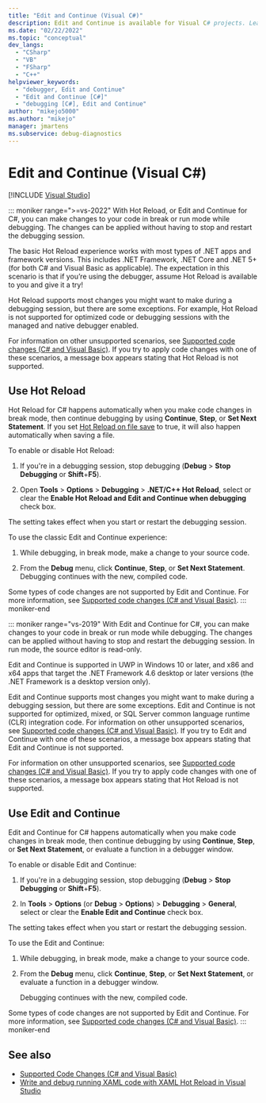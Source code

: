 ```yaml
---
title: "Edit and Continue (Visual C#)"
description: Edit and Continue is available for Visual C# projects. Learn what edits are supported, and how to can control whether, and when, your edits are applied.
ms.date: "02/22/2022"
ms.topic: "conceptual"
dev_langs:
  - "CSharp"
  - "VB"
  - "FSharp"
  - "C++"
helpviewer_keywords:
  - "debugger, Edit and Continue"
  - "Edit and Continue [C#]"
  - "debugging [C#], Edit and Continue"
author: "mikejo5000"
ms.author: "mikejo"
manager: jmartens
ms.subservice: debug-diagnostics
---
```

# Edit and Continue (Visual C#)

 [!INCLUDE [Visual Studio](~/includes/applies-to-version/vs-windows-only.md)]

::: moniker range=">=vs-2022"
With Hot Reload, or Edit and Continue for C#, you can make changes to your code in break or run mode while debugging. The changes can be applied without having to stop and restart the debugging session.

The basic Hot Reload experience works with most types of .NET apps and framework versions. This includes .NET Framework, .NET Core and .NET 5+ (for both C# and Visual Basic as applicable). The expectation in this scenario is that if you’re using the debugger, assume Hot Reload is available to you and give it a try!

Hot Reload supports most changes you might want to make during a debugging session, but there are some exceptions. For example, Hot Reload is not supported for optimized code or debugging sessions with the managed and native debugger enabled.

For information on other unsupported scenarios, see [Supported code changes (C# and Visual Basic)](../debugger/supported-code-changes-csharp.md). If you try to apply code changes with one of these scenarios, a message box appears stating that Hot Reload is not supported.

## Use Hot Reload

Hot Reload for C# happens automatically when you make code changes in break mode, then continue debugging by using **Continue**, **Step**, or **Set Next Statement**. If you set [Hot Reload on file save](hot-reload.md#configure-hot-reload) to true, it will also happen automatically when saving a file.

To enable or disable Hot Reload:

1. If you're in a debugging session, stop debugging (**Debug** > **Stop Debugging** or **Shift**+**F5**).

1. Open **Tools** > **Options** > **Debugging** > **.NET/C++ Hot Reload**, select or clear the **Enable Hot Reload and Edit and Continue when debugging** check box.

The setting takes effect when you start or restart the debugging session.

To use the classic Edit and Continue experience:

1. While debugging, in break mode, make a change to your source code.

1. From the **Debug** menu, click **Continue**, **Step**, or **Set Next Statement**. Debugging continues with the new, compiled code.

Some types of code changes are not supported by Edit and Continue. For more information, see [Supported code changes (C# and Visual Basic)](../debugger/supported-code-changes-csharp.md).
::: moniker-end

::: moniker range="vs-2019"
With Edit and Continue for C#, you can make changes to your code in break or run mode while debugging. The changes can be applied without having to stop and restart the debugging session. In run mode, the source editor is read-only.

Edit and Continue is supported in UWP in Windows 10 or later, and x86 and x64 apps that target the .NET Framework 4.6 desktop or later versions (the .NET Framework is a desktop version only).

Edit and Continue supports most changes you might want to make during a debugging session, but there are some exceptions. Edit and Continue is not supported for optimized, mixed, or SQL Server common language runtime (CLR) integration code. For information on other unsupported scenarios, see [Supported code changes (C# and Visual Basic)](../debugger/supported-code-changes-csharp.md). If you try to Edit and Continue with one of these scenarios, a message box appears stating that Edit and Continue is not supported.

For information on other unsupported scenarios, see [Supported code changes (C# and Visual Basic)](../debugger/supported-code-changes-csharp.md). If you try to apply code changes with one of these scenarios, a message box appears stating that Hot Reload is not supported.

## Use Edit and Continue

Edit and Continue for C# happens automatically when you make code changes in break mode, then continue debugging by using **Continue**, **Step**, or **Set Next Statement**, or evaluate a function in a debugger window.

To enable or disable Edit and Continue:

1. If you're in a debugging session, stop debugging (**Debug** > **Stop Debugging** or **Shift**+**F5**).

1. In **Tools** > **Options** (or **Debug** > **Options**) > **Debugging** > **General**, select or clear the **Enable Edit and Continue** check box.

The setting takes effect when you start or restart the debugging session.

To use the Edit and Continue:

1. While debugging, in break mode, make a change to your source code.

1. From the **Debug** menu, click **Continue**, **Step**, or **Set Next Statement**, or evaluate a function in a debugger window.

   Debugging continues with the new, compiled code.

Some types of code changes are not supported by Edit and Continue. For more information, see [Supported code changes (C# and Visual Basic)](../debugger/supported-code-changes-csharp.md).
::: moniker-end

## See also

- [Supported Code Changes (C# and Visual Basic)](../debugger/supported-code-changes-csharp.md)
- [Write and debug running XAML code with XAML Hot Reload in Visual Studio](../xaml-tools/xaml-hot-reload.md)
